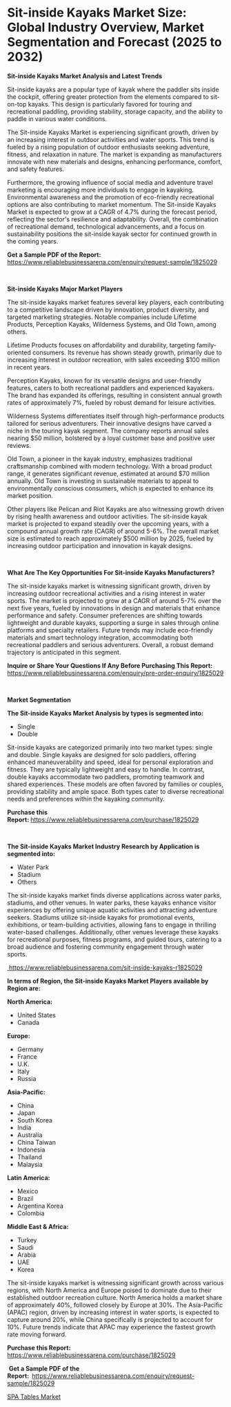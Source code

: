 <p><h1>Sit-inside Kayaks Market Size: Global Industry Overview, Market Segmentation and Forecast (2025 to 2032)</h1></p><p><strong>Sit-inside Kayaks Market Analysis and Latest Trends</strong></p>
<p><p>Sit-inside kayaks are a popular type of kayak where the paddler sits inside the cockpit, offering greater protection from the elements compared to sit-on-top kayaks. This design is particularly favored for touring and recreational paddling, providing stability, storage capacity, and the ability to paddle in various water conditions.</p><p>The Sit-inside Kayaks Market is experiencing significant growth, driven by an increasing interest in outdoor activities and water sports. This trend is fueled by a rising population of outdoor enthusiasts seeking adventure, fitness, and relaxation in nature. The market is expanding as manufacturers innovate with new materials and designs, enhancing performance, comfort, and safety features.</p><p>Furthermore, the growing influence of social media and adventure travel marketing is encouraging more individuals to engage in kayaking. Environmental awareness and the promotion of eco-friendly recreational options are also contributing to market momentum. The Sit-inside Kayaks Market is expected to grow at a CAGR of 4.7% during the forecast period, reflecting the sector's resilience and adaptability. Overall, the combination of recreational demand, technological advancements, and a focus on sustainability positions the sit-inside kayak sector for continued growth in the coming years.</p></p>
<p><strong>Get a Sample PDF of the Report:&nbsp;</strong> <a href="https://www.reliablebusinessarena.com/enquiry/request-sample/1825029?utm_campaign=3010&utm_medium=2&utm_source=Github&utm_content=ia&utm_term=05042025&utm_id=sit-inside-kayaks">https://www.reliablebusinessarena.com/enquiry/request-sample/1825029</a></p>
<p>&nbsp;</p>
<p><strong>Sit-inside Kayaks Major Market Players</strong></p>
<p><p>The sit-inside kayaks market features several key players, each contributing to a competitive landscape driven by innovation, product diversity, and targeted marketing strategies. Notable companies include Lifetime Products, Perception Kayaks, Wilderness Systems, and Old Town, among others.</p><p>Lifetime Products focuses on affordability and durability, targeting family-oriented consumers. Its revenue has shown steady growth, primarily due to increasing interest in outdoor recreation, with sales exceeding $100 million in recent years.</p><p>Perception Kayaks, known for its versatile designs and user-friendly features, caters to both recreational paddlers and experienced kayakers. The brand has expanded its offerings, resulting in consistent annual growth rates of approximately 7%, fueled by robust demand for leisure activities.</p><p>Wilderness Systems differentiates itself through high-performance products tailored for serious adventurers. Their innovative designs have carved a niche in the touring kayak segment. The company reports annual sales nearing $50 million, bolstered by a loyal customer base and positive user reviews.</p><p>Old Town, a pioneer in the kayak industry, emphasizes traditional craftsmanship combined with modern technology. With a broad product range, it generates significant revenue, estimated at around $70 million annually. Old Town is investing in sustainable materials to appeal to environmentally conscious consumers, which is expected to enhance its market position.</p><p>Other players like Pelican and Riot Kayaks are also witnessing growth driven by rising health awareness and outdoor activities. The sit-inside kayak market is projected to expand steadily over the upcoming years, with a compound annual growth rate (CAGR) of around 5-6%. The overall market size is estimated to reach approximately $500 million by 2025, fueled by increasing outdoor participation and innovation in kayak designs.</p></p>
<p>&nbsp;</p>
<p><strong>What Are The Key Opportunities For Sit-inside Kayaks Manufacturers?</strong></p>
<p><p>The sit-inside kayaks market is witnessing significant growth, driven by increasing outdoor recreational activities and a rising interest in water sports. The market is projected to grow at a CAGR of around 5-7% over the next five years, fueled by innovations in design and materials that enhance performance and safety. Consumer preferences are shifting towards lightweight and durable kayaks, supporting a surge in sales through online platforms and specialty retailers. Future trends may include eco-friendly materials and smart technology integration, accommodating both recreational paddlers and serious adventurers. Overall, a robust demand trajectory is anticipated in this segment.</p></p>
<p><strong>Inquire or Share Your Questions If Any Before Purchasing This Report:</strong> <a href="https://www.reliablebusinessarena.com/enquiry/pre-order-enquiry/1825029?utm_campaign=3010&utm_medium=2&utm_source=Github&utm_content=ia&utm_term=05042025&utm_id=sit-inside-kayaks">https://www.reliablebusinessarena.com/enquiry/pre-order-enquiry/1825029</a></p>
<p>&nbsp;</p>
<p><strong>Market Segmentation</strong></p>
<p><strong>The Sit-inside Kayaks Market Analysis by types is segmented into:</strong></p>
<p><ul><li>Single</li><li>Double</li></ul></p>
<p><p>Sit-inside kayaks are categorized primarily into two market types: single and double. Single kayaks are designed for solo paddlers, offering enhanced maneuverability and speed, ideal for personal exploration and fitness. They are typically lightweight and easy to handle. In contrast, double kayaks accommodate two paddlers, promoting teamwork and shared experiences. These models are often favored by families or couples, providing stability and ample space. Both types cater to diverse recreational needs and preferences within the kayaking community.</p></p>
<p><strong>Purchase this Report:&nbsp;</strong><a href="https://www.reliablebusinessarena.com/purchase/1825029?utm_campaign=3010&utm_medium=2&utm_source=Github&utm_content=ia&utm_term=05042025&utm_id=sit-inside-kayaks">https://www.reliablebusinessarena.com/purchase/1825029</a></p>
<p>&nbsp;</p>
<p><strong>The Sit-inside Kayaks Market Industry Research by Application is segmented into:</strong></p>
<p><ul><li>Water Park</li><li>Stadium</li><li>Others</li></ul></p>
<p><p>The sit-inside kayaks market finds diverse applications across water parks, stadiums, and other venues. In water parks, these kayaks enhance visitor experiences by offering unique aquatic activities and attracting adventure seekers. Stadiums utilize sit-inside kayaks for promotional events, exhibitions, or team-building activities, allowing fans to engage in thrilling water-based challenges. Additionally, other venues leverage these kayaks for recreational purposes, fitness programs, and guided tours, catering to a broad audience and fostering community engagement through water sports.</p></p>
<p><a href="https://www.reliablebusinessarena.com/sit-inside-kayaks-r1825029?utm_campaign=3010&utm_medium=2&utm_source=Github&utm_content=ia&utm_term=05042025&utm_id=sit-inside-kayaks">&nbsp;https://www.reliablebusinessarena.com/sit-inside-kayaks-r1825029</a></p>
<p><strong>In terms of Region, the Sit-inside Kayaks Market Players available by Region are:</strong></p>
<p>
    <p> <strong> North America: </strong>
        <ul>
            <li>United States</li>
            <li>Canada</li>
        </ul>
        </p> 
    <p> <strong> Europe: </strong>
        <ul>
            <li>Germany</li>
            <li>France</li>
            <li>U.K.</li>
            <li>Italy</li>
            <li>Russia</li>
        </ul>
        </p> 
    <p> <strong> Asia-Pacific: </strong>
        <ul>
            <li>China</li>
            <li>Japan</li>
            <li>South Korea</li>
            <li>India</li>
            <li>Australia</li>
            <li>China Taiwan</li>
            <li>Indonesia</li>
            <li>Thailand</li>
            <li>Malaysia</li>
        </ul>
        </p> 
    <p> <strong> Latin America: </strong>
        <ul>
            <li>Mexico</li>
            <li>Brazil</li>
            <li>Argentina Korea</li>
            <li>Colombia</li>
        </ul>
        </p> 
    <p> <strong> Middle East & Africa: </strong>
        <ul>
            <li>Turkey</li>
            <li>Saudi</li>
            <li>Arabia</li>
            <li>UAE</li>
            <li>Korea</li>
        </ul>
    </p>
    </p>
<p><p>The sit-inside kayaks market is witnessing significant growth across various regions, with North America and Europe poised to dominate due to their established outdoor recreation culture. North America holds a market share of approximately 40%, followed closely by Europe at 30%. The Asia-Pacific (APAC) region, driven by increasing interest in water sports, is expected to capture around 20%, while China specifically is projected to account for 10%. Future trends indicate that APAC may experience the fastest growth rate moving forward.</p></p>
<p><strong>Purchase this Report: </strong><a href="https://www.reliablebusinessarena.com/purchase/1825029?utm_campaign=3010&utm_medium=2&utm_source=Github&utm_content=ia&utm_term=05042025&utm_id=sit-inside-kayaks">https://www.reliablebusinessarena.com/purchase/1825029</a></p>
<p>&nbsp;<strong>Get a Sample PDF of the Report:&nbsp;&nbsp;</strong><a href="https://www.reliablebusinessarena.com/enquiry/request-sample/1825029?utm_campaign=3010&utm_medium=2&utm_source=Github&utm_content=ia&utm_term=05042025&utm_id=sit-inside-kayaks">https://www.reliablebusinessarena.com/enquiry/request-sample/1825029</a></p>
<p><strong></strong></p>
<p><p><a href="https://github.com/memorirummy/Market-Research-Report-List-1/blob/main/spa-tables-market.md?utm_campaign=3010&utm_medium=2&utm_source=Github&utm_content=ia&utm_term=05042025&utm_id=sit-inside-kayaks">SPA Tables Market</a></p></p>